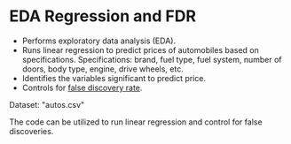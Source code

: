 # EDA Regression and FDR

 * Performs exploratory data analysis (EDA).
 * Runs linear regression to predict prices of automobiles based on specifications. 
 Specifications: brand, fuel type, fuel system, number of doors, body type, engine, drive wheels, etc.
 * Identifies the variables significant to predict price. 
 * Controls for [false discovery rate](https://github.com/arpitamangal/machineLearningInR/tree/master/FDR).
 
 Dataset: "autos.csv"

 The code can be utilized to run linear regression and control for false discoveries.

